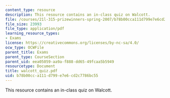 ```yaml
---
content_type: resource
description: This resource contains an in-class quiz on Walcott.
file: /courses/21l-315-prizewinners-spring-2007/b78b00cca111d799e7e6cd2c7786bc55_walcott_quiz.pdf
file_size: 23993
file_type: application/pdf
learning_resource_types:
- Exams
license: https://creativecommons.org/licenses/by-nc-sa/4.0/
ocw_type: OCWFile
parent_title: Exams
parent_type: CourseSection
parent_uid: eea05059-aa9a-f888-dd65-49fcaa5b5949
resourcetype: Document
title: walcott_quiz.pdf
uid: b78b00cc-a111-d799-e7e6-cd2c7786bc55
---
```

This resource contains an in-class quiz on Walcott.